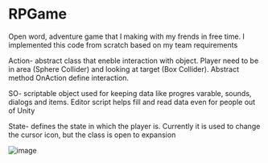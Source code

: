 # RPGame
Open word, adventure game that I making with my frends in free time.
I implemented this code from scratch based on my team requirements 
 

Action- abstract class that eneble interaction with object. Player need to be in area (Sphere Collider) and looking at target (Box Collider). Abstract method OnAction define interaction.

SO- scriptable object used for keeping data like progres varable, sounds, dialogs and items. Editor script helps fill and read data even for people out of Unity    

State- defines the state in which the player is. Currently it is used to change the cursor icon, but the class is open to expansion

 
![image](https://user-images.githubusercontent.com/28359348/121397453-9e960600-c954-11eb-997e-0c667a2bf2be.png)
